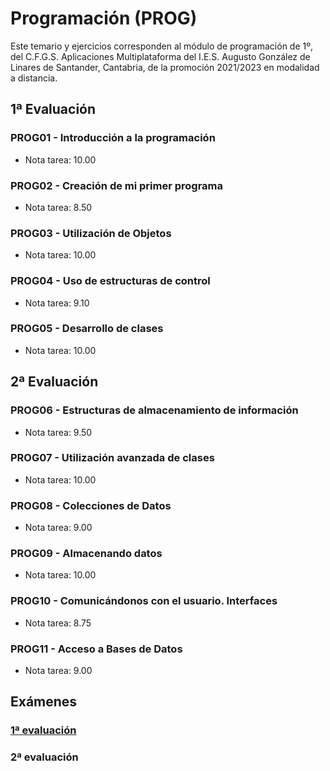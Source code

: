 # Programación (PROG)
Este temario y ejercicios corresponden al módulo de programación de 1º, del C.F.G.S. Aplicaciones Multiplataforma del I.E.S. Augusto González de Linares de Santander, Cantabria, de la promoción 2021/2023 en modalidad a distancia.
## 1ª Evaluación
### PROG01 - Introducción a la programación
* Nota tarea: 10.00
### PROG02 - Creación de mi primer programa
* Nota tarea: 8.50
### PROG03 - Utilización de Objetos
* Nota tarea: 10.00
### PROG04 - Uso de estructuras de control
* Nota tarea: 9.10
### PROG05 - Desarrollo de clases
* Nota tarea: 10.00
## 2ª Evaluación
### PROG06 - Estructuras de almacenamiento de información
* Nota tarea: 9.50
### PROG07 - Utilización avanzada de clases
* Nota tarea: 10.00
### PROG08 - Colecciones de Datos
* Nota tarea: 9.00
### PROG09 - Almacenando datos
* Nota tarea: 10.00
### PROG10 - Comunicándonos con el usuario. Interfaces
* Nota tarea: 8.75
### PROG11 - Acceso a Bases de Datos
* Nota tarea: 9.00
## Exámenes
### [1ª evaluación](https://github.com/DiegoGlez1992/DAM/tree/main/Programaci%C3%B3n/Examen%201%C2%AA%20evaluaci%C3%B3n)
### 2ª evaluación
